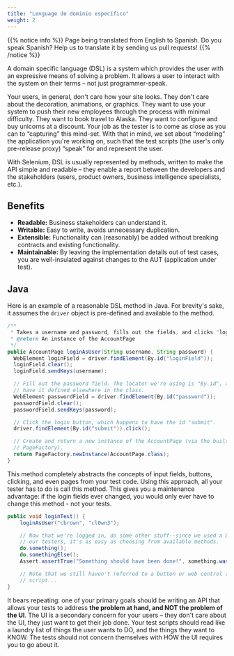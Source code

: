 ```yaml
---
title: "Lenguage de dominio específico"
weight: 2
---
```


{{% notice info %}}
<i class="fas fa-language"></i> Page being translated from 
English to Spanish. Do you speak Spanish? Help us to translate
it by sending us pull requests!
{{% /notice %}}

A domain specific language (DSL) is a system which provides the user with
an expressive means of solving a problem. It allows a user to
interact with the system on their terms – not just programmer-speak.

Your users, in general, don't care how your site looks. They don't
care about the decoration, animations, or graphics. They
want to use your system to push their new employees through the
process with minimal difficulty.  They want to book travel to Alaska.
They want to configure and buy unicorns at a discount. Your job as the
tester is to come as close as you can to “capturing” this mind-set.
With that in mind, we set about “modeling” the application you're
working on, such that the test scripts (the user's only pre-release
proxy) “speak” for and represent the user.

With Selenium, DSL is usually represented by methods, written to make
the API simple and readable – they enable a report between the
developers and the stakeholders (users, product owners, business
intelligence specialists, etc.).

## Benefits

* **Readable:** Business stakeholders can understand it.
* **Writable:** Easy to write, avoids unnecessary duplication.
* **Extensible:** Functionality can (reasonably) be added
  without breaking contracts and existing functionality.
* **Maintainable:** By leaving the implementation details out of test
  cases, you are well-insulated against changes to the AUT (application under test).


## Java

Here is an example of a reasonable DSL method in Java.
For brevity's sake, it assumes the `driver` object is pre-defined
and available to the method.

```java
/**
 * Takes a username and password, fills out the fields, and clicks "login".
 * @return An instance of the AccountPage
 */
public AccountPage loginAsUser(String username, String password) {
  WebElement loginField = driver.findElement(By.id("loginField"));
  loginField.clear();
  loginField.sendKeys(username);

  // Fill out the password field. The locator we're using is "By.id", and we should
  // have it defined elsewhere in the class.
  WebElement passwordField = driver.findElement(By.id("password"));
  passwordField.clear();
  passwordField.sendKeys(password);

  // Click the login button, which happens to have the id "submit".
  driver.findElement(By.id("submit")).click();

  // Create and return a new instance of the AccountPage (via the built-in Selenium
  // PageFactory).
  return PageFactory.newInstance(AccountPage.class);
}
```

This method completely abstracts the concepts of input fields,
buttons, clicking, and even pages from your test code. Using this
approach, all your tester has to do is call this method. This gives
you a maintenance advantage: if the login fields ever changed, you
would only ever have to change this method - not your tests.

```java
public void loginTest() {
    loginAsUser("cbrown", "cl0wn3");

    // Now that we're logged in, do some other stuff--since we used a DSL to support
    // our testers, it's as easy as choosing from available methods.
    do.something();
    do.somethingElse();
    Assert.assertTrue("Something should have been done!", something.wasDone());

    // Note that we still haven't referred to a button or web control anywhere in this
    // script...
}
```

It bears repeating: one of your primary goals should be writing an
API that allows your tests to address **the problem at hand, and NOT
the problem of the UI**. The UI is a secondary concern for your
users – they don't care about the UI, they just want to get their job
done. Your test scripts should read like a laundry list of things
the user wants to DO, and the things they want to KNOW. The tests
should not concern themselves with HOW the UI requires you to go
about it.

